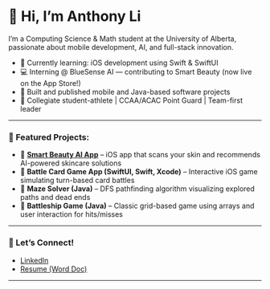 # 👋 Hi, I’m Anthony Li

I’m a Computing Science & Math student at the University of Alberta, passionate about mobile development, AI, and full-stack innovation.

- 🧠 Currently learning: iOS development using Swift & SwiftUI  
- 💻 Interning @ BlueSense AI — contributing to Smart Beauty (now live on the App Store!)  
- 📱 Built and published mobile and Java-based software projects  
- 🏀 Collegiate student-athlete | CCAA/ACAC Point Guard | Team-first leader

---

### 🚀 Featured Projects:
- 🔬 **[Smart Beauty AI App](https://apps.apple.com/ca/app/smart-beauty-ai-skin-care/id6744248583)** – iOS app that scans your skin and recommends AI-powered skincare solutions  
- 🎴 **Battle Card Game App (SwiftUI, Swift, Xcode)** – Interactive iOS game simulating turn-based card battles  
- 🧭 **Maze Solver (Java)** – DFS pathfinding algorithm visualizing explored paths and dead ends  
- 🚢 **Battleship Game (Java)** – Classic grid-based game using arrays and user interaction for hits/misses

---

### 🔗 Let’s Connect!
- [LinkedIn](https://www.linkedin.com/in/anthony-li-013b95368)  
- [Resume (Word Doc)](https://github.com/anthonyyli05/anthonyyli05/blob/main/Anthony%20Li%20Resume.docx) 

---
